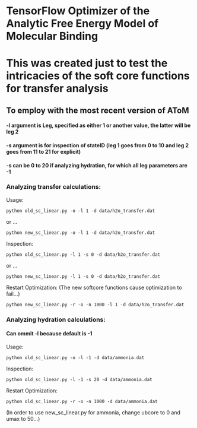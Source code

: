# TensorFlow Optimizer of the Analytic Free Energy Model of Molecular Binding 
# This was created just to test the intricacies of the soft core functions for transfer analysis

## To employ with the most recent version of AToM
#### -l argument is Leg, specified as either 1 or another value, the latter will be leg 2
#### -s argument is for inspection of stateID (leg 1 goes from 0 to 10 and leg 2 goes from 11 to 21 for explicit)
#### -s can be 0 to 20 if analyzing hydration, for which all leg parameters are -1


### Analyzing transfer calculations:

Usage:

```
python old_sc_linear.py -o -l 1 -d data/h2o_transfer.dat
```
or ...

```
python new_sc_linear.py -o -l 1 -d data/h2o_transfer.dat
```

Inspection:

```
python old_sc_linear.py -l 1 -s 0 -d data/h2o_transfer.dat
```

or ...

```
python new_sc_linear.py -l 1 -s 0 -d data/h2o_transfer.dat
```


Restart Optimization: (The new softcore functions cause optimization to fail...)
```
python new_sc_linear.py -r -o -n 1000 -l 1 -d data/h2o_transfer.dat
```

### Analyzing hydration calculations:
#### Can ommit -l because default is -1
Usage:

```
python old_sc_linear.py -o -l -1 -d data/ammonia.dat
```

Inspection:

```
python old_sc_linear.py -l -1 -s 20 -d data/ammonia.dat
```

Restart Optimization:
```
python old_sc_linear.py -r -o -n 1000 -d data/ammonia.dat
```

(In order to use new_sc_linear.py for ammonia, change ubcore to 0 and umax to 50...)





